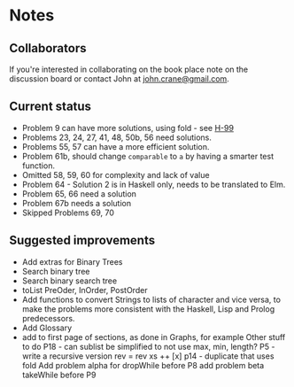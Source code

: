 # Notes 

## Collaborators
If you're interested in collaborating on the book place note on the discussion board or contact John at john.crane@gmail.com.

## Current status
* Problem 9 can have more solutions, using fold - see [H-99](https://wiki.haskell.org/99_questions/Solutions/9) 
* Problems 23, 24, 27, 41, 48, 50b, 56 need solutions. 
* Problems 55, 57 can have a more efficient solution.
* Problem 61b, should change ```comparable``` to ```a``` by having a smarter test function.
* Omitted 58, 59, 60 for complexity and lack of value
* Problem 64 - Solution 2 is in Haskell only, needs to be translated to Elm. 
* Problem 65, 66 need a solution
* Problem 67b needs a solution
* Skipped Problems 69, 70

## Suggested improvements
* Add extras for Binary Trees
 * Search binary tree
 * Search binary search tree
 * toList PreOder, InOrder, PostOrder  
* Add functions to convert Strings to lists of character and vice versa, to make the problems more consistent with the Haskell, Lisp and Prolog predecessors.
* Add Glossary
* add to first page of sections, as done in Graphs, for example
Other stuff to do
P18 - can sublist be simplified to not use max, min, length?
P5 - write a recursive version
 rev = rev xs ++ [x]
p14 - duplicate that uses fold
Add problem alpha for dropWhile before P8
add problem beta takeWhile before P9
